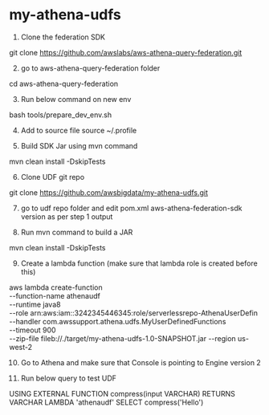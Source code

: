 # my-athena-udfs


1. Clone the federation SDK 

git clone https://github.com/awslabs/aws-athena-query-federation.git

2. go to aws-athena-query-federation folder 
 
cd aws-athena-query-federation

3. Run below command on new env 

bash tools/prepare_dev_env.sh

4. Add to source file 
    source ~/.profile

5. Build SDK Jar using mvn command 

mvn clean install -DskipTests

6. Clone UDF git repo 

git clone https://github.com/awsbigdata/my-athena-udfs.git

7. go to udf repo folder and edit pom.xml aws-athena-federation-sdk version as per step 1 output

8. Run mvn command to build a JAR 

mvn clean install -DskipTests

9. Create a lambda function (make sure that lambda role is created before this)

aws lambda create-function \
 --function-name athenaudf \
 --runtime java8 \
 --role arn:aws:iam::3242345446345:role/serverlessrepo-AthenaUserDefin \
 --handler com.awssupport.athena.udfs.MyUserDefinedFunctions \
 --timeout 900 \
 --zip-file fileb://./target/my-athena-udfs-1.0-SNAPSHOT.jar --region us-west-2

10. Go to Athena and make sure that Console is pointing to Engine version 2

11. Run below query to test UDF 

USING EXTERNAL FUNCTION compress(input VARCHAR)
RETURNS VARCHAR
LAMBDA 'athenaudf'
SELECT  compress('Hello')
